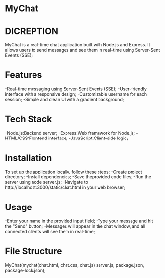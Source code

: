 # MyChat

# DICREPTION
MyChat is a real-time chat application built with Node.js and Express. It allows users to send messages and see them in real-time using Server-Sent Events (SSE);
# Features
-Real-time messaging using Server-Sent Events (SSE);
-User-friendly interface with a responsive design;
-Customizable username for each session;
-Simple and clean UI with a gradient background;
# Tech Stack
-Node.js:Backend server;
-Express:Web framework for Node.js;
-HTML/CSS:Frontend interface;
-JavaScript:Client-side logic;
# Installation
To set up the application locally, follow these steps:
-Create project directory;
-Install dependencies;
-Save theprovided code files;
-Run the server using node server.js;
-Navigate to http://localhost:3000/static/chat.html in your web browser;
# Usage
-Enter your name in the provided input field;
-Type your message and hit the "Send" button;
-Messages will appear in the chat window, and all connected clients will see them in real-time;
# File Structure
MyChat(mychat(chat.html, chat.css, chat.js) server.js, package.json, package-lock.json);
